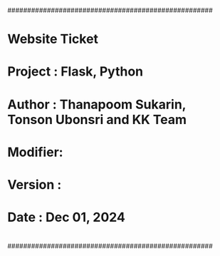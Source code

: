####################################################
# Website Ticket
#
# 
# Project : Flask, Python
# Author  : Thanapoom Sukarin, Tonson Ubonsri and KK Team
# Modifier: 
# Version : 
# Date    : Dec 01, 2024
#
####################################################
